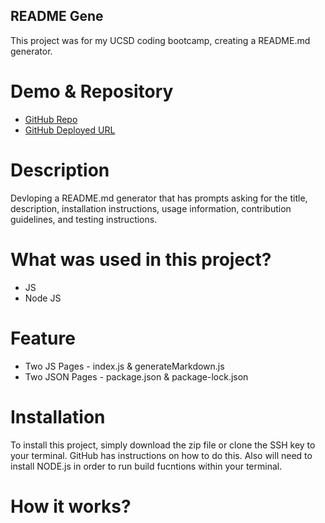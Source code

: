 ## README Gene

This project was for my UCSD coding bootcamp, creating a README.md generator.  

# Demo & Repository

* [GitHub Repo](https://github.com/latommyla/README-Gene)
* [GitHub Deployed URL](https://latommyla.github.io/README-Gene/)

# Description

Devloping a README.md generator that has prompts asking for the title, description, installation instructions, usage information, contribution guidelines, and testing instructions. 

# What was used in this project?

- JS
- Node JS

# Feature

- Two JS Pages - index.js & generateMarkdown.js
- Two JSON Pages - package.json & package-lock.json

# Installation

To install this project, simply download the zip file or clone the SSH key to your terminal. GitHub has instructions on how to do this. Also will need to install NODE.js in order to run build fucntions within your terminal.

# How it works?


